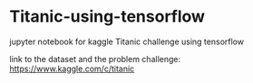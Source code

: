 # Titanic-using-tensorflow
jupyter notebook for kaggle Titanic challenge using tensorflow

link to the dataset and the problem challenge:
https://www.kaggle.com/c/titanic
